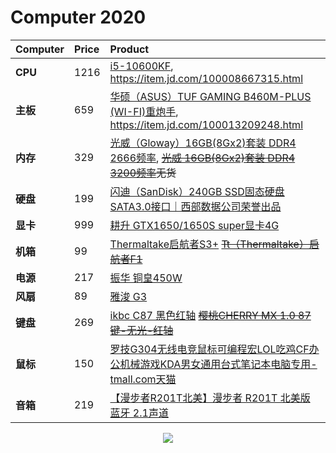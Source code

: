 # Computer 2020

| Computer | Price | Product                                                                                                                                                                 |
| :-       | :-    | :-                                                                                                                                                                      |
| __CPU__  | 1216  | [i5-10600KF](https://item.jd.com/100008921925.html), https://item.jd.com/100008667315.html                                                                              |
| __主板__ | 659   | [华硕（ASUS）TUF GAMING B460M-PLUS (WI-FI)重炮手](https://item.jd.com/100008921925.html), https://item.jd.com/100013209248.html                                         |
| __内存__ | 329   | [光威（Gloway）16GB(8Gx2)套装 DDR4 2666频率](https://item.jd.com/100004917166.html), ~~[光威 16GB(8Gx2)套装 DDR4 3200频率](https://item.jd.com/100003227361.html)无货~~ |
| __硬盘__ | 199   | [闪迪（SanDisk）240GB SSD固态硬盘 SATA3.0接口｜西部数据公司荣誉出品](https://item.jd.com/1398969.html "2020-11-11 21:17:15")                                            |
| __显卡__ | 999   | [耕升 GTX1650/1650S super显卡4G](https://detail.tmall.com/item.htm?id=608157400107&sku_properties=30308:21402)                                                          |
| __机箱__ | 99    | [Thermaltake启航者S3+](https://item.jd.com/100011048734.html) ~~[Tt（Thermaltake）启航者F1 ](https://item.jd.com/4293268.html)~~                                        |
| __电源__ | 217   | [振华 铜皇450W ](https://item.jd.com/7632573.html#crumb-wrap)                                                                                                           |
| __风扇__ | 89    | [雅浚 G3](https://item.jd.com/100006260583.html)                                                                                                                        |
| __键盘__ | 269   | [ikbc C87 黑色红轴](https://detail.tmall.com/item.htm?id=560751015631) ~~[樱桃CHERRY MX 1.0 87键-无光-红轴](https://detail.tmall.com/item.htm?id=554218742340)~~        |
| __鼠标__ | 150   | [罗技G304无线电竞鼠标可编程宏LOL吃鸡CF办公机械游戏KDA男女通用台式笔记本电脑专用-tmall.com天猫](https://detail.tmall.com/item.htm?id=638405799287) |
| __音箱__ | 219   | [【漫步者R201T北美】漫步者 R201T 北美版 蓝牙 2.1声道](https://item.jd.com/100010554104.html "2020-12-12 23:10:43")                                                      |


<center><img src="https://hits.seeyoufarm.com/api/count/incr/badge.svg?url=https%3A%2F%2Fcount.svg%2Fxbrofbxj4thb%2Fa%2Fcomputer&count_bg=%2379C83D&title_bg=%23555555&icon=trustpilot.svg&icon_color=%23E7E7E7&title=view&edge_flat=false" /></center>